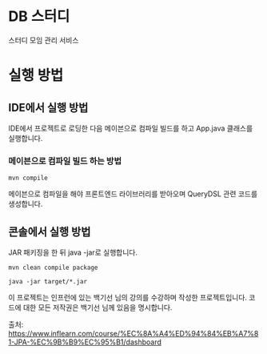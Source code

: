 # DB 스터디

스터디 모임 관리 서비스

# 실행 방법


## IDE에서 실행 방법

IDE에서 프로젝트로 로딩한 다음 메이븐으로 컴파일 빌드를 하고 App.java 클래스를 실행합니다.

### 메이븐으로 컴파일 빌드 하는 방법

```
mvn compile
```

메이븐으로 컴파일을 해야 프론트엔드 라이브러리를 받아오며 QueryDSL 관련 코드를 생성합니다.

## 콘솔에서 실행 방법

JAR 패키징을 한 뒤 java -jar로 실행합니다.

```
mvn clean compile package
```

```
java -jar target/*.jar
```

이 프로젝트는 인프런에 있는 백기선 님의 강의를 수강하며 작성한 프로젝트입니다.
코드에 대한 모든 저작권은 백기선 님께 있음을 명시합니다.

출처: https://www.inflearn.com/course/%EC%8A%A4%ED%94%84%EB%A7%81-JPA-%EC%9B%B9%EC%95%B1/dashboard
